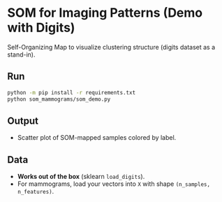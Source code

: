 # SOM for Imaging Patterns (Demo with Digits)

Self-Organizing Map to visualize clustering structure (digits dataset as a stand-in).

## Run
```bash
python -m pip install -r requirements.txt
python som_mammograms/som_demo.py
```

## Output
- Scatter plot of SOM-mapped samples colored by label.

## Data
- **Works out of the box** (sklearn `load_digits`).
- For mammograms, load your vectors into `X` with shape `(n_samples, n_features)`.

